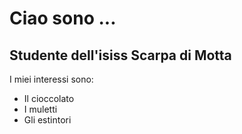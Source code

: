 # Ciao sono ...

## Studente dell'isiss Scarpa di Motta

I miei interessi sono:
- Il cioccolato
- I muletti
- Gli estintori